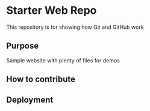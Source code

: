 # Starter Web Repo

This repository is for showing how Git and GitHub work

## Purpose

Sample website with plenty of files for demos

## How to contribute

## Deployment